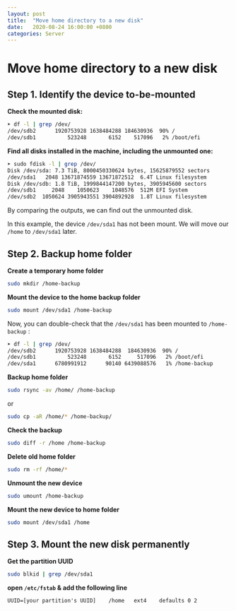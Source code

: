 ```yaml
---
layout: post
title:  "Move home directory to a new disk"
date:   2020-08-24 16:00:00 +0800
categories: Server
---
```


# Move home directory to a new disk

## Step 1. Identify the device to-be-mounted

**Check the mounted disk:**

```bash
➤ df -l | grep /dev/
/dev/sdb2      1920753928 1638484288 184630936  90% /
/dev/sdb1          523248       6152    517096   2% /boot/efi
```

**Find all disks installed in the machine, including the unmounted one:**

```bash
➤ sudo fdisk -l | grep /dev/
Disk /dev/sda: 7.3 TiB, 8000450330624 bytes, 15625879552 sectors
/dev/sda1   2048 13671874559 13671872512  6.4T Linux filesystem
Disk /dev/sdb: 1.8 TiB, 1999844147200 bytes, 3905945600 sectors
/dev/sdb1     2048    1050623    1048576  512M EFI System
/dev/sdb2  1050624 3905943551 3904892928  1.8T Linux filesystem
```

By comparing the outputs, we can find out the unmounted disk. 

In this example, the device `/dev/sda1` has not been mount. We will move our `/home` to `/dev/sda1` later.



## Step 2. Backup home folder

**Create a temporary home folder**

```bash
sudo mkdir /home-backup
```

**Mount the device to the home backup folder**

```bash
sudo mount /dev/sda1 /home-backup
```

Now, you can double-check that the `/dev/sda1` has been mounted to `/home-backup` :

```bash
➤ df -l | grep /dev/
/dev/sdb2      1920753928 1638484288  184630936  90% /
/dev/sdb1          523248       6152     517096   2% /boot/efi
/dev/sda1      6780991912      90140 6439088576   1% /home-backup
```

**Backup home folder**

```bash
sudo rsync -av /home/ /home-backup
```

or

```bash
sudo cp -aR /home/* /home-backup/
```

**Check the backup** 

```bash
sudo diff -r /home /home-backup
```

**Delete old home folder**

```bash
sudo rm -rf /home/*
```

**Unmount the new device**

```bash
sudo umount /home-backup
```

**Mount the new device to home folder**

```bash
sudo mount /dev/sda1 /home
```



## Step 3. Mount the new disk permanently

**Get the partition UUID**

```bash
sudo blkid | grep /dev/sda1
```

**open `/etc/fstab` & add the following line**

```
UUID=[your partition's UUID]	/home	ext4	defaults 0 2
```

